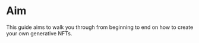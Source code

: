 # Aim

This guide aims to walk you through from beginning to end on how to create your own generative NFTs.&#x20;
